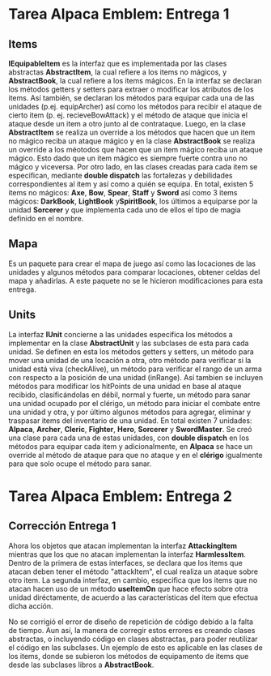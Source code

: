 # Tarea Alpaca Emblem: Entrega 1

## Items
**IEquipableItem** es la interfaz que es implementada por las clases abstractas **AbstractItem**, la cual refiere a los items no mágicos, 
y **AbstractBook**, la cual refiere a los items mágicos. En la interfaz se declaran los métodos getters y setters para extraer o 
modificar los atributos de los items. Así también, se declaran los métodos para equipar cada una de las unidades (p.ej. equipArcher)
 así como los métodos para recibir el ataque de cierto item (p. ej. recieveBowAttack) y el método de ataque que inicia el ataque 
desde un item a otro junto al de contrataque. Luego, en la clase **AbstractItem** se realiza un override a los métodos que hacen que 
un item no mágico reciba un ataque mágico y  en la clase **AbstractBook** se realiza un override a los méotodos que hacen que un item 
mágico reciba un ataque mágico. Esto dado que un item mágico es siempre fuerte contra uno no mágico y viceversa. Por otro lado, 
en las clases creadas para cada item se especifican, mediante **double dispatch** las fortalezas y debilidades correspondientes al item 
y así como a quién se equipa. En total, existen 5 items no mágicos: **Axe**, **Bow**, **Spear**, **Staff** y **Sword** así como 3 items mágicos: **DarkBook**, 
**LightBook** y**SpiritBook**, los últimos a equiparse por la unidad **Sorcerer** y que implementa cada uno de ellos el tipo de magia definido en 
el nombre.

## Mapa
Es un paquete para crear el mapa de juego así como las locaciones de las unidades y algunos métodos para comparar locaciones,
obtener celdas del mapa y añadirlas. A este paquete no se le hicieron modificaciones para esta entrega.

## Units
La interfaz **IUnit** concierne a las unidades especifica los métodos a implementar en la clase **AbstractUnit** y las subclases de esta
para cada unidad. Se definen en esta los métodos getters y setters, un método para mover una unidad de una locación a otra, otro 
método para verificar si la unidad está viva (checkAlive), un método para verificar el rango de un arma con respecto a la posición 
de una unidad (inRange). Así tambien se incluyen métodos para modificar los hitPoints de una unidad en base al ataque recibido, 
clasificándolas en débil, normal y fuerte, un método para sanar una unidad ocupado por el clérigo, un método para iniciar el combate
entre una unidad y otra, y por último algunos métodos para agregar, eliminar y traspasar items del inventario de una unidad. En total
existen 7 unidades: **Alpaca**, **Archer**, **Cleric**, **Fighter**, **Hero**,  **Sorcerer** y **SwordMaster**. Se creó una clase para
cada una de estas unidades, con **double dispatch** en los métodos para equipar cada item y adicionalmente, en **Alpaca** se hace un override
 al método de ataque para que no ataque y en el **clérigo** igualmente para que solo ocupe el método para sanar.
 
# Tarea Alpaca Emblem: Entrega 2
## Corrección Entrega 1
Ahora los objetos que atacan implementan la interfaz **AttackingItem** mientras que los que no atacan implementan la interfaz **HarmlessItem**. Dentro de la primera de estas interfaces, se declara que los items que atacan deben tener el método "attackItem", el cual realiza un ataque sobre otro item. La segunda interfaz, en cambio, especifica que los items que no atacan hacen uso de un método **useItemOn** que hace efecto sobre otra unidad diréctamente, de acuerdo a las características del item que efectua dicha acción.

No se corrigió el error de diseño de repetición de código debido a la falta de tiempo. Aun así, la manera de corregir estos errores es creando clases abstractas, o incluyendo código en clases abstractas, para poder reutilizar el código en las subclases. Un ejemplo de esto es aplicable en las clases de los items, donde se subieron los métodos de equipamento de items que desde las subclases libros a **AbstractBook**.
